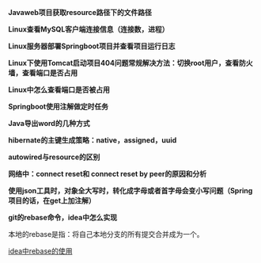 **Javaweb项目获取resource路径下的文件路径**

**Linux查看MySQL客户端连接信息（连接数，进程）**

**Linux服务器部署Springboot项目并查看项目运行日志**

**Linux下使用Tomcat启动项目404问题常规解决方法：切换root用户，查看防火墙，查看端口是否占用**

**Linux中怎么查看端口是否被占用**

**Springboot使用注解做定时任务**

**Java导出word的几种方式**

**hibernate的主键生成策略：native，assigned，uuid**

**autowired与resource的区别**

**网络中：connect reset和 connect reset by peer的原因和分析**

**使用json工具时，对象全大写时，转化成字母或者首字母会变小写问题（Spring项目的话，在get上加注解）**

**git的rebase命令，idea中怎么实现**

本地的rebase是指：将自己本地分支的所有提交合并成为一个。

[idea中rebase的使用](https://blog.csdn.net/sinat_36358653/article/details/107940786)